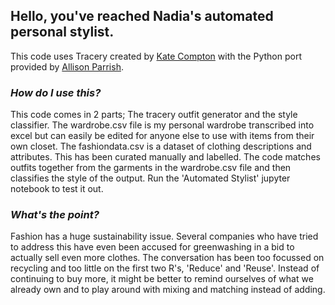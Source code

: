 ## **Hello, you've reached Nadia's automated personal stylist.**

This code uses Tracery created by [Kate Compton](https://github.com/galaxykate/tracery) with the Python port provided by [Allison Parrish](https://github.com/aparrish/pytracery).


### _How do I use this?_

This code comes in 2 parts; The tracery outfit generator and the style classifier. 
The wardrobe.csv file is my personal wardrobe transcribed into excel but can easily be edited for anyone else to use with items from their own closet. The fashiondata.csv is a dataset of clothing descriptions and attributes. This has been curated manually and labelled. The code matches outfits together from the garments in the wardrobe.csv file and then classifies the style of the output. Run the 'Automated Stylist' jupyter notebook to test it out.

### _What's the point?_

Fashion has a huge sustainability issue. Several companies who have tried to address this have even been accused for greenwashing in a bid to actually sell even more clothes. The conversation has been too focussed on recycling and too little on the first two R's, 'Reduce' and 'Reuse'. Instead of continuing to buy more, it might be better to remind ourselves of what we already own and to play around with mixing and matching instead of adding. 
